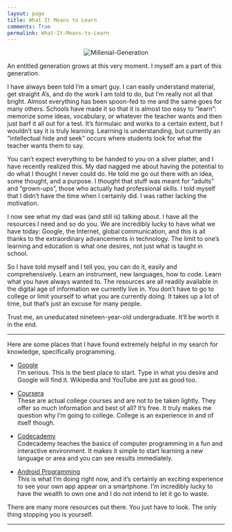 ```yaml
---
layout: page
title: What It Means to Learn
comments: True
permalink: What-It-Means-to-Learn
---
```


<p align="center">
  <img src="http://i.imgur.com/KKhHpkn.png" alt="Millenial-Generation"/>
</p>
An entitled generation grows at this very moment. I myself am a part of this generation. <br>   

I have always been told I’m a smart guy. I can easily understand material, get straight A’s, and do the work I am told to do, 
but I’m really not all that bright. Almost everything has been spoon-fed to me and the same goes for many others. Schools have
made it so that it is almost too easy to “learn”: memorize some ideas, vocabulary, or whatever the teacher wants and then just
barf it all out for a test. It’s formulaic and works to a certain extent, but I wouldn’t say it is truly learning. Learning is
understanding, but currently an “intellectual hide and seek” occurs where students look for what the teacher wants them to 
say. <br>

You can’t expect everything to be handed to you on a silver platter, and I have recently realized this. My dad nagged me about
having the potential to do what I thought I never could do. He told me go out there with an idea, some thought, and a purpose.
I thought that stuff was meant for “adults” and “grown-ups”, those who actually had professional skills. I told myself that I 
didn’t have the time when I certainly did. I was rather lacking the motivation. <br>

I now see what my dad was (and still is) talking about. I have all the resources I need and so do you. We are incredibly lucky 
to have what we have today: Google, the Internet, global communication, and this is all thanks to the extraordinary advancements 
in technology. The limit to one’s learning and education is what one desires, not just what is taught in school. <br>

So I have told myself and I tell you, you can do it, easily and comprehensively. Learn an instrument, new languages, 
how to code. Learn what you have always wanted to. The resources are all readily available in the digital age of information 
we currently live in. You don’t have to go to college or limit yourself to what you are currently doing. It takes up a lot of
time, but that’s just an excuse for many people. <br>

Trust me, an uneducated nineteen-year-old undergraduate. It’ll be worth it in the end. 

---   

Here are some places that I have found extremely helpful in my search for knowledge, specifically programming. <br>  

* [Google](https://www.google.com)   
  I’m serious. This is the best place to start. Type in what you desire and Google will find it.
  Wikipedia and YouTube are just as good too.

* [Coursera](https://www.coursera.org)   
  These are actual college courses and are not to be taken lightly. They offer so much information and best of all?
  It’s free. It truly makes me question why I’m going to college. College is an experience in and of itself though.  

* [Codecademy](http://www.codecademy.com)    
  Codecademy teaches the basics of computer programming in a fun and interactive environment. It makes it simple to 
  start learning a new language or area and you can see results immediately.   

* [Android Programming](http://developer.android.com/training/index.html)   
  This is what I’m doing right now, and it’s certainly an exciting experience to see your own app appear on a smartphone.
  I’m incredibly lucky to have the wealth to own one and I do not intend to let it go to waste. <br>
  
There are many more resources out there. You just have to look. The only thing stopping you is yourself.
  
---   
